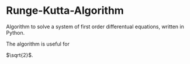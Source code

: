 # Runge-Kutta-Algorithm

Algorithm to solve a system of first order differentual equations, written in Python. 

The algorithm is useful for 

$`\sqrt{2}`$.
